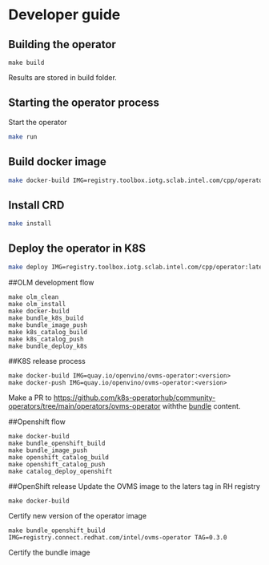 # Developer guide

## Building  the operator
```
make build
```
Results are stored in build folder.

## Starting the operator process

Start the operator
```bash
make run
```

## Build docker image
```bash
make docker-build IMG=registry.toolbox.iotg.sclab.intel.com/cpp/operator:latest
```

## Install CRD
```bash
make install
```

## Deploy the operator in K8S
```bash
make deploy IMG=registry.toolbox.iotg.sclab.intel.com/cpp/operator:latest
```


##OLM development flow
```
make olm_clean
make olm_install
make docker-build 
make bundle_k8s_build
make bundle_image_push
make k8s_catalog_build
make k8s_catalog_push
make bundle_deploy_k8s
```

##K8S release process
```
make docker-build IMG=quay.io/openvino/ovms-operator:<version>
make docker-push IMG=quay.io/openvino/ovms-operator:<version>
```
Make a PR to https://github.com/k8s-operatorhub/community-operators/tree/main/operators/ovms-operator withthe [bundle](../bundle) content.

##Openshift flow

```
make docker-build 
make bundle_openshift_build
make bundle_image_push
make openshift_catalog_build
make openshift_catalog_push
make catalog_deploy_openshift
```

##OpenShift release
Update the OVMS image to the laters tag in RH registry
```
make docker-build
```
Certify new version of the operator image
```
make bundle_openshift_build IMG=registry.connect.redhat.com/intel/ovms-operator TAG=0.3.0
```
Certify the bundle image






